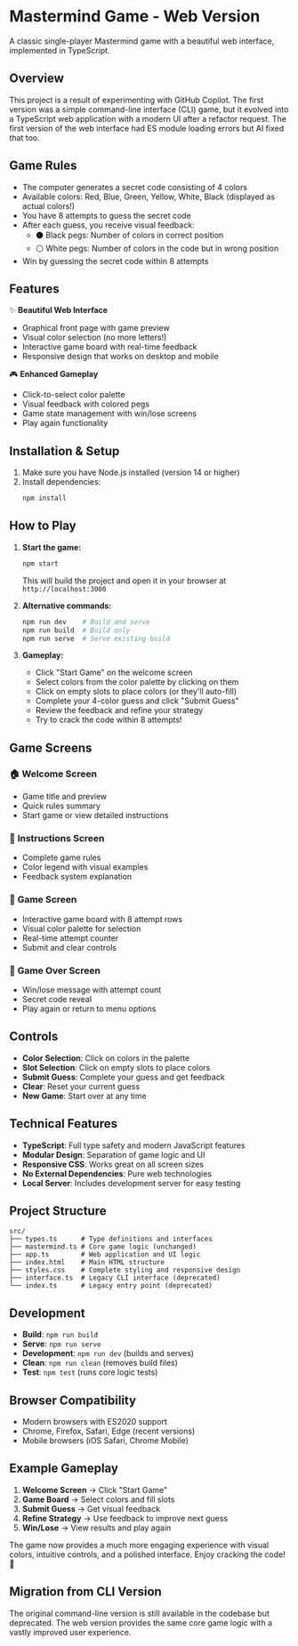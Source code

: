 # Mastermind Game - Web Version

A classic single-player Mastermind game with a beautiful web interface, implemented in TypeScript.

## Overview
This project is a result of experimenting with GitHub Copilot. The first version was a simple
command-line interface (CLI) game, but it evolved into a TypeScript web application with a
modern UI after a refactor request. The first version of the web interface had ES module loading
errors but AI fixed that too.

## Game Rules

- The computer generates a secret code consisting of 4 colors
- Available colors: Red, Blue, Green, Yellow, White, Black (displayed as actual colors!)
- You have 8 attempts to guess the secret code
- After each guess, you receive visual feedback:
  - ⚫ Black pegs: Number of colors in correct position
  - ⚪ White pegs: Number of colors in the code but in wrong position
- Win by guessing the secret code within 8 attempts

## Features

✨ **Beautiful Web Interface**
- Graphical front page with game preview
- Visual color selection (no more letters!)
- Interactive game board with real-time feedback
- Responsive design that works on desktop and mobile

🎮 **Enhanced Gameplay**
- Click-to-select color palette
- Visual feedback with colored pegs
- Game state management with win/lose screens
- Play again functionality

## Installation & Setup

1. Make sure you have Node.js installed (version 14 or higher)
2. Install dependencies:
   ```bash
   npm install
   ```

## How to Play

1. **Start the game:**
   ```bash
   npm start
   ```
   This will build the project and open it in your browser at `http://localhost:3000`

2. **Alternative commands:**
   ```bash
   npm run dev    # Build and serve
   npm run build  # Build only
   npm run serve  # Serve existing build
   ```

3. **Gameplay:**
   - Click "Start Game" on the welcome screen
   - Select colors from the color palette by clicking on them
   - Click on empty slots to place colors (or they'll auto-fill)
   - Complete your 4-color guess and click "Submit Guess"
   - Review the feedback and refine your strategy
   - Try to crack the code within 8 attempts!

## Game Screens

### 🏠 **Welcome Screen**
- Game title and preview
- Quick rules summary
- Start game or view detailed instructions

### 📖 **Instructions Screen**
- Complete game rules
- Color legend with visual examples
- Feedback system explanation

### 🎯 **Game Screen**
- Interactive game board with 8 attempt rows
- Visual color palette for selection
- Real-time attempt counter
- Submit and clear controls

### 🎊 **Game Over Screen**
- Win/lose message with attempt count
- Secret code reveal
- Play again or return to menu options

## Controls

- **Color Selection**: Click on colors in the palette
- **Slot Selection**: Click on empty slots to place colors
- **Submit Guess**: Complete your guess and get feedback
- **Clear**: Reset your current guess
- **New Game**: Start over at any time

## Technical Features

- **TypeScript**: Full type safety and modern JavaScript features
- **Modular Design**: Separation of game logic and UI
- **Responsive CSS**: Works great on all screen sizes
- **No External Dependencies**: Pure web technologies
- **Local Server**: Includes development server for easy testing

## Project Structure

```
src/
├── types.ts      # Type definitions and interfaces
├── mastermind.ts # Core game logic (unchanged)
├── app.ts        # Web application and UI logic
├── index.html    # Main HTML structure
├── styles.css    # Complete styling and responsive design
├── interface.ts  # Legacy CLI interface (deprecated)
└── index.ts      # Legacy entry point (deprecated)
```

## Development

- **Build**: `npm run build`
- **Serve**: `npm run serve`
- **Development**: `npm run dev` (builds and serves)
- **Clean**: `npm run clean` (removes build files)
- **Test**: `npm test` (runs core logic tests)

## Browser Compatibility

- Modern browsers with ES2020 support
- Chrome, Firefox, Safari, Edge (recent versions)
- Mobile browsers (iOS Safari, Chrome Mobile)

## Example Gameplay

1. **Welcome Screen** → Click "Start Game"
2. **Game Board** → Select colors and fill slots
3. **Submit Guess** → Get visual feedback
4. **Refine Strategy** → Use feedback to improve next guess
5. **Win/Lose** → View results and play again

The game now provides a much more engaging experience with visual colors, intuitive controls, and a polished interface. Enjoy cracking the code! 🎯

## Migration from CLI Version

The original command-line version is still available in the codebase but deprecated. The web version provides the same core game logic with a vastly improved user experience.

